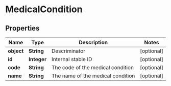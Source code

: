 
# MedicalCondition

## Properties
Name | Type | Description | Notes
------------ | ------------- | ------------- | -------------
**object** | **String** | Descriminator |  [optional]
**id** | **Integer** | Internal stable ID |  [optional]
**code** | **String** | The code of the medical condition |  [optional]
**name** | **String** | The name of the medical condition |  [optional]



